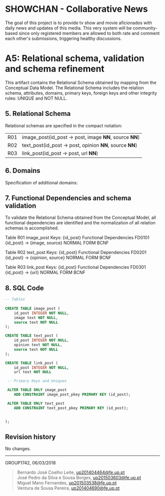 # SHOWCHAN - Collaborative News
The goal of this project is to provide tv show and movie aficionados with daily news and updates of this media. This very system will be community-based since only registered members are allowed to both rate and comment each other's submissions, triggering healthy discussions.

# A5: Relational schema, validation and schema refinement
This artifact contains the Relational Schema obtained by mapping from the Conceptual Data Model. The Relational Schema includes the relation schema, attributes, domains, primary keys, foreign keys and other integrity rules: UNIQUE and NOT NULL.
 
## 5. Relational Schema
Relational schemas are specified in the compact notation: 

|   |   |
|--:|---|
| R01 | image_post(id_post → post, image **NN**, source **NN**) |
| R02 | text_post(id_post → post, opinion **NN**, source **NN**) |
| R03 | link_post(id_post → post, url **NN**) |

## 6. Domains
Specification of additional domains:

## 7. Functional Dependencies and schema validation
To validate the Relational Schema obtained from the Conceptual Model, all functional dependencies are identified and the normalization of all relation schemas is accomplished.

Table R01 image_post
Keys: {id_post}
Functional Dependencies
FD0101 {id_post} → {image, source}
NORMAL FORM BCNF

Table R02 text_post
Keys: {id_post}
Functional Dependencies
FD0201 {id_post} → {opinion, source}
NORMAL FORM BCNF

Table R03 link_post
Keys: {id_post}
Functional Dependencies
FD0301 {id_post} → {url}
NORMAL FORM BCNF


## 8. SQL Code
```SQL
-- Tables
 
CREATE TABLE image_post (
 	id_post INTEGER NOT NULL,
 	image text NOT NULL,
 	source text NOT NULL
);

CREATE TABLE text_post (
 	id_post INTEGER NOT NULL,
 	opinion text NOT NULL,
 	source text NOT NULL
);

CREATE TABLE link_post (
 	id_post INTEGER NOT NULL,
 	url text NOT NULL

 -- Primary Keys and Uniques

 ALTER TABLE ONLY image_post
    ADD CONSTRAINT image_post_pkey PRIMARY KEY (id_post);

 ALTER TABLE ONLY text_post
    ADD CONSTRAINT text_post_pkey PRIMARY KEY (id_post);
 

);
```

## Revision history
No changes.

 
***
 
GROUP1742, 06/03/2018
 
> Bernardo José Coelho Leite, up201404464@fe.up.pt  
> José Pedro da Silva e Sousa Borges, up201503603@fe.up.pt  
> Miguel Mano Fernandes, up201503538@fe.up.pt  
> Ventura de Sousa Pereira, up201404690@fe.up.pt  
